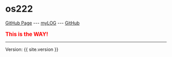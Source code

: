 # os222

[GitHub Page](https://sdnbhd.github.io/os222/) ---
[myLOG](TXT/mylog.txt) ---
[GitHub](https://github.com/sdnbhd/os222/)
<br><br>
<span style="color:red; font-weight:bold; font-size:larger;">This is the WAY!</span>
<hr>
Version: {{ site.version }}

